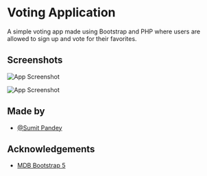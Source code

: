 
# Voting Application

A simple voting app made using Bootstrap and PHP where users are allowed to sign up and vote for their favorites.


## Screenshots

![App Screenshot](https://drive.google.com/file/d/1AlbAcFDnBuUsd6DrxzK7iAM85ITfgv2w/view?usp=sharing)

![App Screenshot](https://drive.google.com/file/d/1WuzkFA-VOEPe8ELWQUuEAQkcWV1ywfp_/view?usp=sharing)
## Made by

- [@Sumit Pandey](https://www.github.com/sumit063)


## Acknowledgements

 - [MDB Bootstrap 5](https://mdbootstrap.com/)

